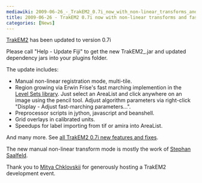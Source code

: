 ```yaml
---
mediawiki: 2009-06-26_-_TrakEM2_0.7i_now_with_non-linear_transforms_and_fast_marching_region_growth
title: 2009-06-26 - TrakEM2 0.7i now with non-linear transforms and fast marching region growth
categories: [News]
---
```


[TrakEM2](/plugins/trakem2) has been updated to version 0.7i

Please call "Help - Update Fiji" to get the new TrakEM2\_.jar and updated dependency jars into your plugins folder.

The update includes:

-   Manual non-linear registration mode, multi-tile.
-   Region growing via Erwin Frise's fast marching implemention in the [Level Sets library](/plugins/level-sets). Just select an AreaList and click anywhere on an image using the pencil tool. Adjust algorithm parameters via right-click "Display - Adjust fast-marching parameters...".
-   Preprocessor scripts in jython, javascript and beanshell.
-   Grid overlays in calibrated units.
-   Speedups for label importing from tif or amira into AreaList.

And many more. See [all TrakEM2 0.7i new features and fixes](http://t2.ini.uzh.ch/trakem2.html).

The new manual non-linear transform mode is mostly the work of [Stephan Saalfeld](http://fly.mpi-cbg.de/saalfeld).

Thank you to [Mitya Chklovskii](http://research.janelia.org/Chklovskii) for generously hosting a TrakEM2 development event.


